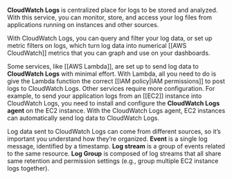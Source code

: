 **CloudWatch Logs** is centralized place for logs to be stored and analyzed. With this service, you can monitor, store, and access your log files from applications running on instances and other sources.

With CloudWatch Logs, you can query and filter your log data, or set up metric filters on logs, which turn log data into numerical [[AWS CloudWatch]] metrics that you can graph and use on your dashboards.  
  
Some services, like [[AWS Lambda]], are set up to send log data to **CloudWatch Logs** with minimal effort. With Lambda, all you need to do is give the Lambda function the correct [[IAM policy|IAM permissions]] to post logs to CloudWatch Logs. Other services require more configuration. For example, to send your application logs from an [[EC2]] instance into CloudWatch Logs, you need to install and configure the **CloudWatch Logs agent** on the EC2 instance. With the CloudWatch Logs agent, EC2 instances can automatically send log data to CloudWatch Logs.

Log data sent to CloudWatch Logs can come from different sources, so it’s important you understand how they’re organized. **Event** is a single log message, identified by a timestamp. **Log stream** is a group of events related to the same resource. **Log Group** is composed of log streams that all share same retention and permission settings (e.g., group multiple EC2 instance logs together).